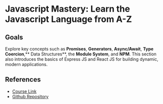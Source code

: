 # Javascript Mastery: Learn the Javascript Language from A-Z

## Goals

Explore key concepts such as **Promises**, **Generators**, **Async/Await**, **Type Coercion**,** Data Structures**, the **Module System**, and **NPM**. This section also introduces the basics of Express JS and React JS for building dynamic, modern applications.

## References

- [Course Link](https://app.amigoscode.com/p/javascript-mastery)
- [Github Repository](https://github.com/amigoscode/javascript-mastery)
